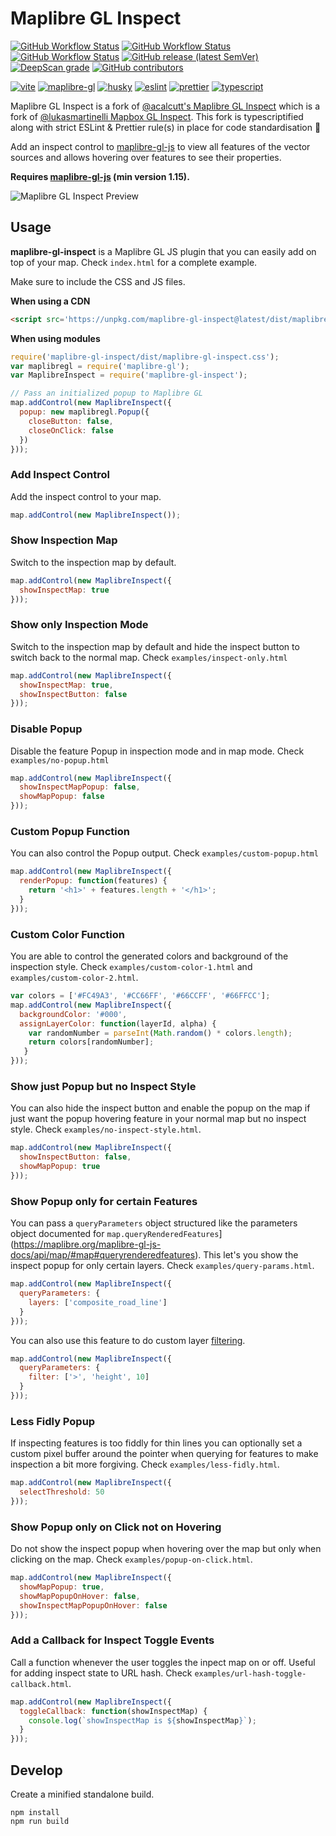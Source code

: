 # Maplibre GL Inspect

<!-- Badges -->
[![GitHub Workflow Status](https://img.shields.io/github/actions/workflow/status/geoql/maplibre-gl-inspect/ci.yml?logo=github-actions)](https://github.com/geoql/maplibre-gl-inspect/actions/workflows/ci.yml)
[![GitHub Workflow Status](https://img.shields.io/github/actions/workflow/status/geoql/maplibre-gl-inspect/shipjs-trigger.yml?label=⛴%20Ship.js%20trigger)](https://github.com/geoql/maplibre-gl-inspect/actions/workflows/shipjs-trigger.yml)
[![GitHub Workflow Status](https://img.shields.io/github/actions/workflow/status/geoql/maplibre-gl-inspect/codeql.yml?logo=lgtm&logoWidth=18)](https://github.com/geoql/maplibre-gl-inspect/actions/workflows/codeql.yml)
[![GitHub release (latest SemVer)](https://img.shields.io/github/v/release/geoql/maplibre-gl-inspect?sort=semver&logo=github)](https://github.com/geoql/maplibre-gl-inspect/releases)
[![DeepScan grade]()]()
[![GitHub contributors](https://img.shields.io/github/contributors/geoql/maplibre-gl-inspect)](https://github.com/geoql/maplibre-gl-inspect/graphs/contributors)

[![vite](https://img.shields.io/github/package-json/dependency-version/geoql/maplibre-gl-inspect/dev/vite?logo=vite)](https://vitejs.dev)
[![maplibre-gl](https://img.shields.io/github/package-json/dependency-version/geoql/maplibre-gl-inspect/maplibre-gl)](https://maplibre.org/maplibre-gl-js-docs/api/)
[![husky](https://img.shields.io/github/package-json/dependency-version/geoql/maplibre-gl-inspect/dev/vite?label=🐶%20dependency)](https://typicode.github.io/husky/#/)
[![eslint](https://img.shields.io/github/package-json/dependency-version/geoql/maplibre-gl-inspect/dev/eslint?logo=eslint)](https://eslint.org/)
[![prettier](https://img.shields.io/github/package-json/dependency-version/geoql/maplibre-gl-inspect/dev/prettier?logo=prettier)](https://prettier.io/)
[![typescript](https://img.shields.io/github/package-json/dependency-version/geoql/maplibre-gl-inspect/dev/typescript?logo=TypeScript)](https://www.typescriptlang.org/)

Maplibre GL Inspect is a fork of [@acalcutt's Maplibre GL Inspect](https://github.com/acalcutt/maplibre-gl-inspect) which is a fork of [@lukasmartinelli Mapbox GL Inspect](https://github.com/lukasmartinelli/mapbox-gl-inspect). This fork is typescriptified along with strict ESLint & Prettier rule(s) in place for code standardisation 🕺

Add an inspect control to [maplibre-gl-js](https://github.com/maplibre/maplibre-gl-js) to view all features
of the vector sources and allows hovering over features to see their properties.

**Requires [maplibre-gl-js](https://github.com/maplibre/maplibre-gl-js) (min version 1.15).**

![Maplibre GL Inspect Preview](https://cloud.githubusercontent.com/assets/1288339/21744637/11759412-d51a-11e6-9581-f26741fcd182.gif)

## Usage

**maplibre-gl-inspect** is a Maplibre GL JS plugin that you can easily add on top of your map. Check `index.html` for a complete example.

Make sure to include the CSS and JS files.

**When using a CDN**

```html
<script src='https://unpkg.com/maplibre-gl-inspect@latest/dist/maplibre-gl-inspect.min.js'></script>
```
<!-- <link href='https://unpkg.com/maplibre-gl-inspect@latest/dist/maplibre-gl-inspect.css' rel='stylesheet' /> -->

**When using modules**

```js
require('maplibre-gl-inspect/dist/maplibre-gl-inspect.css');
var maplibregl = require('maplibre-gl');
var MaplibreInspect = require('maplibre-gl-inspect');

// Pass an initialized popup to Maplibre GL
map.addControl(new MaplibreInspect({
  popup: new maplibregl.Popup({
    closeButton: false,
    closeOnClick: false
  })
}));
```


### Add Inspect Control

Add the inspect control to your map.

```javascript
map.addControl(new MaplibreInspect());
```


### Show Inspection Map

Switch to the inspection map by default.

```javascript
map.addControl(new MaplibreInspect({
  showInspectMap: true
}));
```

### Show only Inspection Mode

Switch to the inspection map by default and hide the inspect button to switch back to the normal map. Check `examples/inspect-only.html`


```javascript
map.addControl(new MaplibreInspect({
  showInspectMap: true,
  showInspectButton: false
}));
```

### Disable Popup

Disable the feature Popup in inspection mode and in map mode. Check `examples/no-popup.html`

```javascript
map.addControl(new MaplibreInspect({
  showInspectMapPopup: false,
  showMapPopup: false
}));
```

### Custom Popup Function

You can also control the Popup output. Check `examples/custom-popup.html`

```javascript
map.addControl(new MaplibreInspect({
  renderPopup: function(features) {
    return '<h1>' + features.length + '</h1>';
  }
}));
```

### Custom Color Function

You are able to control the generated colors and background of the inspection style.
Check `examples/custom-color-1.html` and `examples/custom-color-2.html`.

```javascript
var colors = ['#FC49A3', '#CC66FF', '#66CCFF', '#66FFCC'];
map.addControl(new MaplibreInspect({
  backgroundColor: '#000',
  assignLayerColor: function(layerId, alpha) {
    var randomNumber = parseInt(Math.random() * colors.length);
    return colors[randomNumber];
   }
}));
```

### Show just Popup but no Inspect Style

You can also hide the inspect button and enable the popup on the map if just want the popup hovering feature in your normal map but no inspect style.
Check `examples/no-inspect-style.html`.


```js
map.addControl(new MaplibreInspect({
  showInspectButton: false,
  showMapPopup: true
}));
```

### Show Popup only for certain Features

You can pass a `queryParameters` object structured like the parameters object documented for `map.queryRenderedFeatures`](https://maplibre.org/maplibre-gl-js-docs/api/map/#map#queryrenderedfeatures).
This let's you show the inspect popup for only certain layers.
Check `examples/query-params.html`.


```js
map.addControl(new MaplibreInspect({
  queryParameters: {
    layers: ['composite_road_line']
  }
}));
```

You can also use this feature to do custom layer [filtering](https://maplibre.org/maplibre-gl-js-docs/style-spec/types/).

```js
map.addControl(new MaplibreInspect({
  queryParameters: {
    filter: ['>', 'height', 10]
  }
}));
```

### Less Fidly Popup

If inspecting features is too fiddly for thin lines you can optionally set a custom pixel buffer around the pointer when querying for features to make inspection a bit more forgiving.
Check `examples/less-fidly.html`.


```js
map.addControl(new MaplibreInspect({
  selectThreshold: 50
}));
```

### Show Popup only on Click not on Hovering

Do not show the inspect popup when hovering over the map but only when clicking on the map.
Check `examples/popup-on-click.html`.


```js
map.addControl(new MaplibreInspect({
  showMapPopup: true,
  showMapPopupOnHover: false,
  showInspectMapPopupOnHover: false
}));
```

### Add a Callback for Inspect Toggle Events

Call a function whenever the user toggles the inpect map on or off. Useful for adding inspect state to URL hash.
Check `examples/url-hash-toggle-callback.html`.

```js
map.addControl(new MaplibreInspect({
  toggleCallback: function(showInspectMap) { 
    console.log(`showInspectMap is ${showInspectMap}`);
  }
}));
```

## Develop

Create a minified standalone build.

```
npm install
npm run build
```